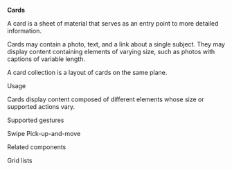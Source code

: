 <strong>Cards</strong>


A card is a sheet of material that serves as an entry point to more detailed information.

Cards may contain a photo, text, and a link about a single subject. They may display content containing elements of varying size, such as photos with captions of variable length.

A card collection is a layout of cards on the same plane.

Usage

Cards display content composed of different elements whose size or supported actions vary.

Supported gestures

Swipe
Pick-up-and-move

Related components

Grid lists

